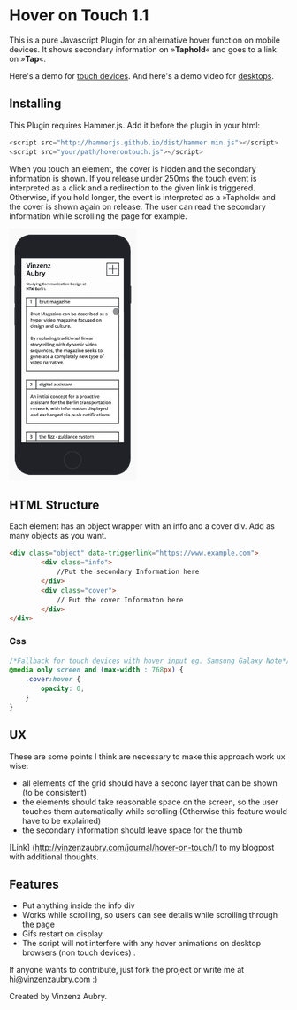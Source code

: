 # Hover on Touch 1.1

This is a pure Javascript Plugin for an alternative hover function on mobile devices. It shows secondary information on »**Taphold**« and goes to a link on »**Tap**«.

Here's a demo for [touch devices](http://vinzenzaubry.com/demos/hoverontouch/). And here's a demo video for [desktops](http://vinzenzaubry.com/demos/hoverontouch/desktop).

## Installing
This Plugin requires Hammer.js. Add it before the plugin in your html:

```javascript
<script src="http://hammerjs.github.io/dist/hammer.min.js"></script>
<script src="your/path/hoverontouch.js"></script>
```

When you touch an element, the cover is hidden and the secondary information is shown. If you release under 250ms the touch event is interpreted as a click and a redirection to the given link is triggered. Otherwise, if you hold longer, the event is interpreted as a »Taphold« and the cover is shown again on release. The user can read the secondary information while scrolling the page for example.

![Preview of the Plugin on a Portfolio](/media/readme.gif?raw=true "Preview")

## HTML Structure

Each element has an object wrapper with an info and a cover div. Add as many objects as you want.
```html
<div class="object" data-triggerlink="https://www.example.com">
        <div class="info">
            //Put the secondary Information here
        </div>
        <div class="cover">
            // Put the cover Informaton here
        </div>
</div>
```
### Css
```css
/*Fallback for touch devices with hover input eg. Samsung Galaxy Note*/
@media only screen and (max-width : 768px) {
    .cover:hover {
        opacity: 0;
    }
}
```
## UX
These are some points I think are necessary to make this approach work ux wise:

- all elements of the grid should have a second layer that can be shown (to be consistent)
- the elements should take reasonable space on the screen, so the user touches them automatically while scrolling (Otherwise this feature would have to be explained)
- the secondary information should leave space for the thumb

[Link] (http://vinzenzaubry.com/journal/hover-on-touch/) to my blogpost with additional thoughts.

## Features

- Put anything inside the info div
- Works while scrolling, so users can see details while scrolling through the page
- Gifs restart on display
- The script will not interfere with any hover animations on desktop browsers (non touch devices) .


If anyone wants to contribute, just fork the project or write me at hi@vinzenzaubry.com :)

Created by Vinzenz Aubry.
